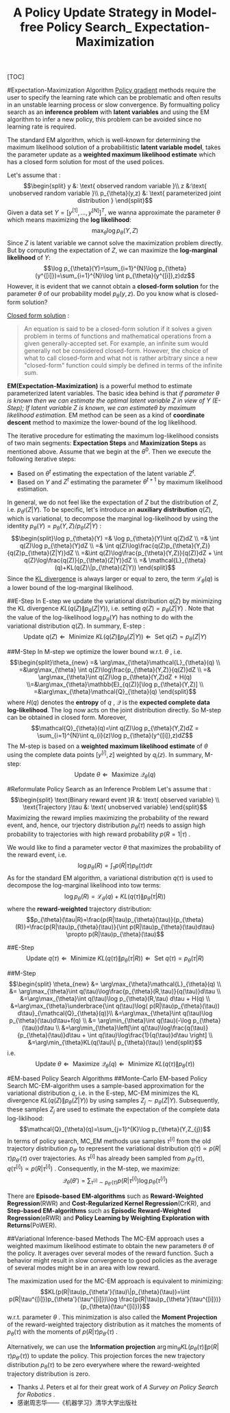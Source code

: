 ﻿---
layout: post
title: "A Policy Update Strategy in Model-free Policy Search_ Expectation-Maximization"       # Title of the post
description: Policy Update Strategy, Expectation-Maximization       # Description of the post, used for Facebook Opengraph & Twitter
headline: Policy Update Strategy in EM Style      # Will appear in bold letters on top of the post
modified: 2019-8-2                 # Date
category: Reinforcement Learning
tags: [EM]
image: 
comments: true
mathjax: true
---


[TOC]

#Expectation-Maximization Algorithm
[Policy gradient](http://blog.csdn.net/philthinker/article/details/77452891) methods require the user to specify the learning rate which can be problematic and often results in an unstable learning process or slow convergence. By formualting policy search as an **inference problem** with **latent variables** and using the EM algorithm to infer a new policy, this problem can be avoided since no learning rate is required.

The standard EM algorithm, which is well-known for determining the maximum likelihood solution of a probabilitistic **latent variable model**, takes the parameter update as a **weighted maximum likelihood estimate** which has a closed form solution for most of the used polices. 

Let's assume that :
$$\begin{split} y &: \text{ observed random variable }\\ z &:\text{ unobserved random variable }\\ p_{\theta}(y,z) &: \text{ parameterized joint distribution } \end{split}$$ Given a data set $Y=[y^{[1]},\dots,y^{[N]}]^{T}$, we wanna approximate the parameter $\theta$ which means maximizing the **log likelihood**:
$$\max_{\theta}\log p_{\theta}(Y,Z)$$ Since  $Z$ is latent variable we cannot solve the maximization problem directly. But by computing the expectation of $Z$, we can maximize the  **log-marginal likelihood** of $Y$:
$$\log p_{\theta}(Y)=\sum_{i=1}^{N}\log p_{\theta}(y^{[i]})=\sum_{i=1}^{N}\log \int p_{\theta}(y^{[i]},z)dz$$ However, it is evident that we cannot obtain a **closed-form solution** for the parameter $\theta$ of our probability model $p_{\theta}(y,z)$. Do you know what is closed-form solution? 

[Closed form solution](http://mathworld.wolfram.com/Closed-FormSolution.html) :
> An equation is said to be a closed-form solution if it solves a given problem in terms of functions and mathematical operations from a given generally-accepted set. For example, an infinite sum would generally not be considered closed-form. However, the choice of what to call closed-form and what not is rather arbitrary since a new "closed-form" function could simply be defined in terms of the infinite sum.

**EM(Expectation-Maximization)** is a powerful method to estimate parameterized latent variables. The basic idea behind is that *if parameter $\theta$ is known then we can estimate the optimal latent variable $Z$ in view of $Y$ (E-Step); If latent variable $Z$ is known, we can estimate$\theta$ by maximum likelihood estimation.* EM method can be seen as a kind of **coordinate descent** method to maximize the lower-bound of the log likelihood.



The iterative procedure for estimating the maximum log-likelihood consists of two main segments: **Expectation Steps** and **Maximization Steps** as mentioned above. Assume that we begin at the $\theta^{0}$. Then we execute the following iterative steps:

 - Based on $\theta^{t}$ estimating the expectation of the latent variable $Z^{t}$.
 - Based on $Y$ and $Z^{t}$ estimating the parameter $\theta^{t+1}$ by maximum likelihood estimation.

In general, we do not feel like the expectation of $Z$ but the distribution of $Z$, i.e. $p_{\theta^{t}}(Z | Y)$. To be specific, let's introduce an **auxiliary distribution** $q(Z)$, which is variational, to decompose the marginal log-likelihood by using the identity $p_{\theta}(Y)=p_{\theta}(Y,Z)/p_{\theta}(Z|Y)$ :
$$\begin{split}\log p_{\theta}(Y) =& \log p_{\theta}(Y)\int q(Z)dZ \\ =& \int q(Z)\log p_{\theta}(Y)dZ \\ =& \int q(Z)\log\frac{q(Z)p_{\theta}(Y,Z)}{q(Z)p_{\theta}(Z|Y)}dZ \\ =&\int q(Z)\log\frac{p_{\theta}(Y,Z)}{q(Z)}dZ + \int q(Z)\log\frac{q(Z)}{p_{\theta}(Z|Y)}dZ \\ =& \mathcal{L}_{\theta}(q)+KL(q(Z)\|p_{\theta}(Z|Y)) \end{split}$$ Since the [KL divergence](http://blog.csdn.net/philthinker/article/details/70172905) is always larger or equal to zero, the term $\mathcal{L}_{\theta}(q)$ is a lower bound of the log-marginal likelihood. 

##E-Step
In E-step we update the variational distribution $q(Z)$ by minimizing the KL divergence $KL(q(Z)\|p_{\theta}(Z|Y))$, i.e. setting $q(Z)=p_{\theta}(Z|Y)$ . Note that the value of the log-likelihood $\log p_{\theta}(Y)$ has nothing to do with the variational distribution $q(Z)$. In summary, E-step :
$$\text{Update } q(Z) \Leftarrow \text{ Minimize } KL(q(Z)\|p_{\theta}(Z|Y)) \Leftarrow \text{ Set } q(Z)=p_{\theta}(Z|Y)$$

##M-Step
In M-step we optimize the lower bound w.r.t. $\theta$ , i.e. 
$$\begin{split}\theta_{new} =& \arg\max_{\theta}\mathcal{L}_{\theta}(q) \\ =&\arg\max_{\theta} \int q(Z)\log\frac{p_{\theta}(Y,Z)}{q(Z)}dZ \\ =& \arg\max_{\theta}\int q(Z)\log p_{\theta}(Y,Z)dZ + H(q) \\=&\arg\max_{\theta}\mathbb{E}_{q(Z)}[\log p_{\theta}(Y,Z)] \\ =&\arg\max_{\theta}\mathcal{Q}_{\theta}(q) \end{split}$$ where $H(q)$ denotes the **entropy** of $q$ , $\mathcal{Q}$ is the **expected complete data log-likelihood**. The log now acts on the joint distribution directly. So M-step can be obtained in closed form. Moreover, 
$$\mathcal{Q}_{\theta}(q)=\int q(Z)\log p_{\theta}(Y,Z)dZ = \sum_{i=1}^{N}\int q_{i}(z)\log p_{\theta}(y^{[i]},z)dZ$$ The M-step is based on a **weighted maximum likelihood estimate** of $\theta$ using the complete data points $[y^{[i]},z]$ weighted by $q_{i}(z)$. In summary, M-step:
$$\text{Update } \theta \Leftarrow \text{ Maximize }\mathcal{Q}_{\theta}(q) $$

#Reformulate Policy Search as an Inference Problem
Let's assume that :
$$\begin{split} \text{Binary reward event }R &: \text{ observed variable} \\ \text{Trajectory }\tau &: \text{ unobserved variable} \end{split}$$ Maximizing the reward implies maximizing the probability of the reward event, and, hence, our trjectory distribution $p_{\theta}(\tau)$ needs to assign high probability to trajectories with high reward probability $p(R=1|\tau)$ . 

We would like to find a parameter vector $\theta$ that maximizes the probability of the reward event, i.e. 
$$\log p_{\theta}(R)=\int_{\tau}p(R|\tau)p_{\theta}(\tau)d\tau$$ As for the standard EM algorithm, a variational distribution $q(\tau)$ is used to decompose the log-marginal likelihood into tow terms:
$$\log p_{\theta}(R)=\mathcal{L}_{\theta}(q)+KL(q(\tau)\|p_{\theta}(\tau|R))$$ where the **reward-weighted** trajectory distribution: 
$$p_{\theta}(\tau|R)=\frac{p(R|\tau)p_{\theta}(\tau)}{p_{\theta}(R)}=\frac{p(R|\tau)p_{\theta}(\tau)}{\int p(R|\tau)p_{\theta}(\tau)d\tau} \propto p(R|\tau)p_{\theta}(\tau)$$ 

##E-Step
$$\text{Update }q(\tau) \Leftarrow \text{ Minimize }KL(q(\tau)\|p_{\theta}(\tau|R)) \Leftarrow \text{ Set }q(\tau)=p_{\theta}(\tau|R) $$

##M-Step
$$\begin{split} \theta_{new} &= \arg\max_{\theta}\mathcal{L}_{\theta}(q) \\ &= \arg\max_{\theta}\int q(\tau)\log\frac{p_{\theta}(R,\tau)}{q(\tau)}d\tau \\ &=\arg\max_{\theta}\int q(\tau)\log p_{\theta}(R,\tau) d\tau + H(q) \\ &=\arg\max_{\theta}\underbrace{\int q(\tau)\log( p(R|\tau)p_{\theta}(\tau)) d\tau}_{\mathcal{Q}_{\theta}(q)}\\ &=\arg\max_{\theta}\int q(\tau)\log p_{\theta}(\tau)d\tau+f(q) \\ &= \arg\min_{\theta}\int q(\tau)(-\log p_{\theta}(\tau))d\tau \\ &=\arg\min_{\theta}\left[\int q(\tau)\log\frac{q(\tau)}{p_{\theta}(\tau)}d\tau +  \int q(\tau)\log\frac{1}{q(\tau)}d\tau \right] \\ &=\arg\min_{\theta}KL(q(\tau)\| p_{\theta}(\tau)) \end{split}$$ i.e. 
$$\text{Update } \theta \Leftarrow \text{ Maximize }\mathcal{Q}_{\theta}(q) \Leftarrow \text{ Minimize }KL(q(\tau)\|p_{\theta}(\tau)) $$

#EM-based Policy Search Algorithms
##Monte-Carlo EM-based Policy Search
MC-EM-algorithm uses a sample-based approximation for the variational distribution $q$, i.e. in the E-step, MC-EM minimizes the KL divergence $KL(q(Z)\|p_{\theta}(Z|Y))$ by using samples $Z_{j}\sim p_{\theta}(Z|Y)$. Subsequently, these samples $Z_{j}$ are used to estimate the expectation of the complete data log-liklihood:
$$\mathcal{Q}_{\theta}(q)=\sum_{j=1}^{K}\log p_{\theta}(Y,Z_{j})$$ In terms of policy search, MC_EM methods use samples $\tau^{[i]}$ from the old trajectory distribution $p_{\theta'}$ to represent the variational distribution $q(\tau)\propto p(R|\tau)p_{\theta'}(\tau)$ over trajectories. As $\tau^{[i]}$ has already been sampled from $p_{\theta'}(\tau)$, $q(\tau^{[i]})\propto p(R|\tau^{[i]})$ . Consequently, in the M-step, we maximize:
$$\mathcal{Q}_{\theta}(\theta')=\sum_{\tau^{[i]}\sim p_{\theta'}(\tau)}p(R|\tau^{[i]})\log p_{\theta}(\tau^{[i]})$$

There are **Episode-based EM-algorithms** such as **Reward-Weighted Regression**(RWR) and **Cost-Regularized Kernel Regression**(CrKR), and **Step-based EM-algorithms** such as **Episodic Reward-Weighted Regression**(eRWR) and **Policy Learning by Weighting Exploration with Returns**(PoWER). 

##Variational Inference-based Methods
The MC-EM approach uses a weighted maximum likelihood estimate to obtain the new parameters $\theta$ of the policy. It averages over several modes of the reward function. Such a behavior might result in slow convergence to good policies as the average of several modes might be in an area with low reward. 

The maximization used for the MC-EM approach is equivalent to minimizing: 
$$KL(p(R|\tau)p_{\theta'}(\tau)\|p_{\theta}(\tau))=\int p(R|\tau^{[i]})p_{\theta'}(\tau^{[i]})\log \frac{p(R|\tau)p_{\theta'}(\tau^{[i]})}{p_{\theta}(\tau^{[i]})}$$ w.r.t. parameter $\theta$ . This minimization is also called the **Moment Projection** of the reward-weighted trajectory distribution as it matches the moments of $p_{\theta}(\tau)$ with the moments of $p(R|\tau)p_{\theta'}(\tau)$ . 

Alternatively, we can use the **Information projection** $\arg\min_{\theta}KL(p_{\theta}(\tau)\| p(R|\tau)p_{\theta'}(\tau))$ to update the policy. This projection forces the new trajectory distribution $p_{\theta}(\tau)$ to be zero everywhere where the reward-weighted trajectory distribution is zero. 

 - Thanks J. Peters et al for their great work of *A Survey on Policy Search for Robotics* . 
 - 感谢周志华——《机器学习》清华大学出版社